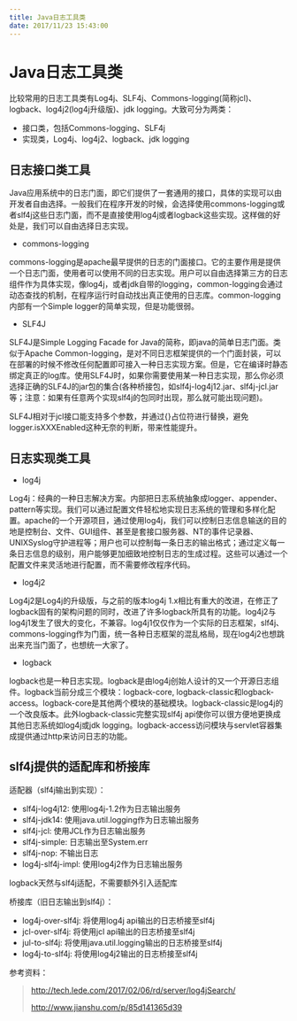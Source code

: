 ```yaml
---
title: Java日志工具类
date: 2017/11/23 15:43:00
---
```



# Java日志工具类

比较常用的日志工具类有Log4j、SLF4j、Commons-logging(简称jcl)、logback、log4j2(log4j升级版)、jdk logging。大致可分为两类：

- 接口类，包括Commons-logging、SLF4j
- 实现类，Log4j、log4j2、logback、jdk logging

<!--more-->

## 日志接口类工具

Java应用系统中的日志门面，即它们提供了一套通用的接口，具体的实现可以由开发者自由选择。一般我们在程序开发的时候，会选择使用commons-logging或者slf4j这些日志门面，而不是直接使用log4j或者logback这些实现。这样做的好处是，我们可以自由选择日志实现。

- commons-logging

commons-logging是apache最早提供的日志的门面接口。它的主要作用是提供一个日志门面，使用者可以使用不同的日志实现。用户可以自由选择第三方的日志组件作为具体实现，像log4j，或者jdk自带的logging，common-logging会通过动态查找的机制，在程序运行时自动找出真正使用的日志库。common-logging内部有一个Simple logger的简单实现，但是功能很弱。

- SLF4J

SLF4J是Simple Logging Facade for Java的简称，即java的简单日志门面。类似于Apache Common-logging，是对不同日志框架提供的一个门面封装，可以在部署的时候不修改任何配置即可接入一种日志实现方案。但是，它在编译时静态绑定真正的log库。使用SLF4J时，如果你需要使用某一种日志实现，那么你必须选择正确的SLF4J的jar包的集合(各种桥接包，如slf4j-log4j12.jar、slf4j-jcl.jar等；注意：如果有任意两个实现slf4j的包同时出现，那么就可能出现问题)。

SLF4J相对于jcl接口能支持多个参数，并通过{}占位符进行替换，避免logger.isXXXEnabled这种无奈的判断，带来性能提升。

## 日志实现类工具

- log4j

Log4j：经典的一种日志解决方案。内部把日志系统抽象成logger、appender、pattern等实现。我们可以通过配置文件轻松地实现日志系统的管理和多样化配置。apache的一个开源项目，通过使用log4j，我们可以控制日志信息输送的目的地是控制台、文件、GUI组件、甚至是套接口服务器、NT的事件记录器、UNIXSyslog守护进程等；用户也可以控制每一条日志的输出格式；通过定义每一条日志信息的级别，用户能够更加细致地控制日志的生成过程。这些可以通过一个配置文件来灵活地进行配置，而不需要修改程序代码。

- log4j2

Log4j2是Log4j的升级版，与之前的版本log4j 1.x相比有重大的改进，在修正了logback固有的架构问题的同时，改进了许多logback所具有的功能。log4j2与log4j1发生了很大的变化，不兼容。log4j1仅仅作为一个实际的日志框架，slf4j、commons-logging作为门面，统一各种日志框架的混乱格局，现在log4j2也想跳出来充当门面了，也想统一大家了。

- logback

logback也是一种日志实现。logback是由log4j创始人设计的又一个开源日志组件。logback当前分成三个模块：logback-core, logback-classic和logback-access。logback-core是其他两个模块的基础模块。logback-classic是log4j的一个改良版本。此外logback-classic完整实现slf4j api使你可以很方便地更换成其他日志系统如log4j或jdk logging。logback-access访问模块与servlet容器集成提供通过http来访问日志的功能。

## slf4j提供的适配库和桥接库

适配器（slf4j输出到实现）：

- slf4j-log4j12: 使用log4j-1.2作为日志输出服务
- slf4j-jdk14: 使用java.util.logging作为日志输出服务
- slf4j-jcl: 使用JCL作为日志输出服务
- slf4j-simple: 日志输出至System.err
- slf4j-nop: 不输出日志
- log4j-slf4j-impl: 使用log4j2作为日志输出服务

logback天然与slf4j适配，不需要额外引入适配库

桥接库（旧日志输出到slf4j）：

- log4j-over-slf4j: 将使用log4j api输出的日志桥接至slf4j
- jcl-over-slf4j: 将使用jcl api输出的日志桥接至slf4j
- jul-to-slf4j: 将使用java.util.logging输出的日志桥接至slf4j
- log4j-to-slf4j: 将使用log4j2输出的日志桥接至slf4j


参考资料：

> http://tech.lede.com/2017/02/06/rd/server/log4jSearch/
>
> http://www.jianshu.com/p/85d141365d39


